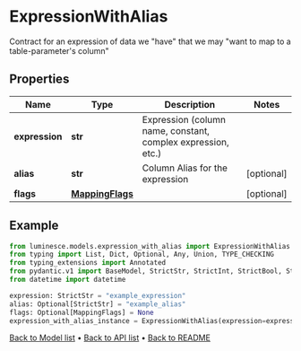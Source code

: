 # ExpressionWithAlias

Contract for an expression of data we \"have\" that we may \"want to map to a table-parameter's column\"
## Properties
Name | Type | Description | Notes
------------ | ------------- | ------------- | -------------
**expression** | **str** | Expression (column name, constant, complex expression, etc.) | 
**alias** | **str** | Column Alias for the expression | [optional] 
**flags** | [**MappingFlags**](MappingFlags.md) |  | [optional] 
## Example

```python
from luminesce.models.expression_with_alias import ExpressionWithAlias
from typing import List, Dict, Optional, Any, Union, TYPE_CHECKING
from typing_extensions import Annotated
from pydantic.v1 import BaseModel, StrictStr, StrictInt, StrictBool, StrictFloat, StrictBytes, Field, validator, ValidationError, conlist, constr
from datetime import datetime

expression: StrictStr = "example_expression"
alias: Optional[StrictStr] = "example_alias"
flags: Optional[MappingFlags] = None
expression_with_alias_instance = ExpressionWithAlias(expression=expression, alias=alias, flags=flags)

```

[Back to Model list](../README.md#documentation-for-models) &#8226; [Back to API list](../README.md#documentation-for-api-endpoints) &#8226; [Back to README](../README.md)

